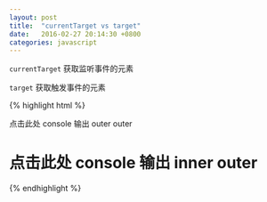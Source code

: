 ```yaml
---
layout: post
title:  "currentTarget vs target"
date:   2016-02-27 20:14:30 +0800
categories: javascript
---
```


`currentTarget` 获取监听事件的元素

`target` 获取触发事件的元素

{% highlight html %}
<div id="outer">
    点击此处 console 输出 outer outer
    <h1 id="inner">点击此处 console 输出 inner outer</h1>
</div>

<script>
    const $outer = document.querySelector('#outer');
    const onClickOuter = e => console.log(e.target.id, e.currentTarget.id);
    $outer.addEventListener('click', onClickOuter);
</script>
{% endhighlight %}
